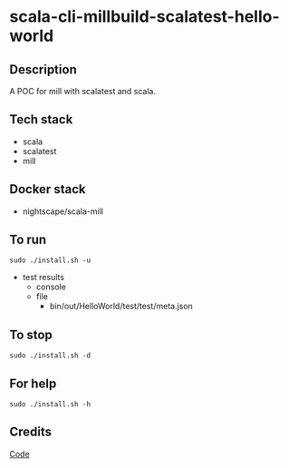 # scala-cli-millbuild-scalatest-hello-world

## Description
A POC for mill with scalatest
and scala.

## Tech stack
- scala
- scalatest
- mill

## Docker stack
- nightscape/scala-mill

## To run
`sudo ./install.sh -u`
- test results
  - console
  - file
    - bin/out/HelloWorld/test/test/meta.json
    
## To stop
`sudo ./install.sh -d`

## For help
`sudo ./install.sh -h`

## Credits
[Code](https://alvinalexander.com/scala/mill-build-tool/step-1-hello-world/)
